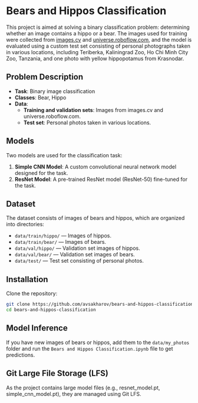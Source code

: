 # Bears and Hippos Classification

This project is aimed at solving a binary classification problem: determining whether an image contains a hippo or a bear. The images used for training were collected from [images.cv](https://images.cv/) and [universe.roboflow.com](https://universe.roboflow.com/), and the model is evaluated using a custom test set consisting of personal photographs taken in various locations, including Teriberka, Kaliningrad Zoo, Ho Chi Minh City Zoo, Tanzania, and one photo with yellow hippopotamus from Krasnodar.

## Problem Description

- **Task**: Binary image classification
- **Classes**: Bear, Hippo
- **Data**: 
  - **Training and validation sets**: Images from images.cv and universe.roboflow.com.
  - **Test set**: Personal photos taken in various locations.
  
## Models

Two models are used for the classification task:

1. **Simple CNN Model**: A custom convolutional neural network model designed for the task.
2. **ResNet Model**: A pre-trained ResNet model (ResNet-50) fine-tuned for the task.

## Dataset

The dataset consists of images of bears and hippos, which are organized into directories:

- `data/train/hippo/` — Images of hippos.
- `data/train/bear/` — Images of bears.
- `data/val/hippo/` — Validation set images of hippos.
- `data/val/bear/` — Validation set images of bears.
- `data/test/` — Test set consisting of personal photos.

## Installation

Clone the repository:

```bash
git clone https://github.com/avsakharov/bears-and-hippos-classification.git
cd bears-and-hippos-classification
```

## Model Inference

If you have new images of bears or hippos, add them to the `data/my_photos` folder and run the `Bears and Hippos Classification.ipynb` file to get predictions.


## Git Large File Storage (LFS)
As the project contains large model files (e.g., resnet_model.pt, simple_cnn_model.pt), they are managed using Git LFS.
